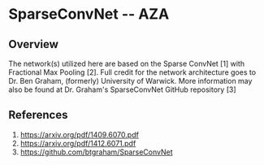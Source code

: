 # SparseConvNet -- AZA
## Overview
The network(s) utilized here are based on the Sparse ConvNet [1] with Fractional Max Pooling [2]. Full credit for the network architecture goes to Dr. Ben Graham, (formerly) University of Warwick. More information may also be found at Dr. Graham's SparseConvNet GitHub repository [3]

## References
1. https://arxiv.org/pdf/1409.6070.pdf
2. https://arxiv.org/pdf/1412.6071.pdf
3. https://github.com/btgraham/SparseConvNet
